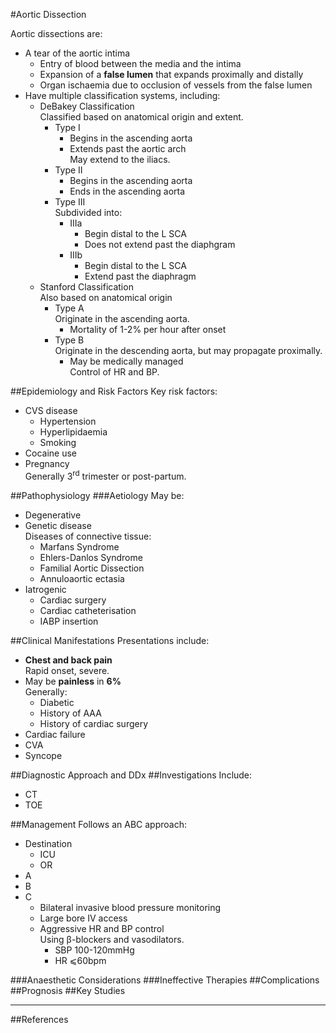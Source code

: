 #Aortic Dissection

Aortic dissections are:
* A tear of the aortic intima
	* Entry of blood between the media and the intima
	* Expansion of a **false lumen** that expands proximally and distally
	* Organ ischaemia due to occlusion of vessels from the false lumen
* Have multiple classification systems, including:
	* DeBakey Classification  
	Classified based on anatomical origin and extent.
		* Type I
			* Begins in the ascending aorta
			* Extends past the aortic arch  
			May extend to the iliacs.
		* Type II
			* Begins in the ascending aorta
			* Ends in the ascending aorta
		* Type III  
		Subdivided into:
			* IIIa
				* Begin distal to the L SCA
				* Does not extend past the diaphgram
			* IIIb
				* Begin distal to the L SCA
				* Extend past the diaphragm
	* Stanford Classification  
	Also based on anatomical origin
		* Type A  
		Originate in the ascending aorta.
			* Mortality of 1-2% per hour after onset
		* Type B  
		Originate in the descending aorta, but may propagate proximally.
			* May be medically managed  
			Control of HR and BP.

##Epidemiology and Risk Factors
Key risk factors:
* CVS disease
	* Hypertension
	* Hyperlipidaemia
	* Smoking
* Cocaine use
* Pregnancy  
Generally 3<sup>rd</sup> trimester or post-partum.


##Pathophysiology
###Aetiology
May be:
* Degenerative
* Genetic disease  
Diseases of connective tissue:
	* Marfans Syndrome
	* Ehlers-Danlos Syndrome
	* Familial Aortic Dissection
	* Annuloaortic ectasia
* Iatrogenic
	* Cardiac surgery
	* Cardiac catheterisation
	* IABP insertion

##Clinical Manifestations
Presentations include:
* **Chest and back pain**  
Rapid onset, severe.
* May be **painless** in **6%**  
Generally:
	* Diabetic
	* History of AAA
	* History of cardiac surgery
* Cardiac failure
* CVA
* Syncope

##Diagnostic Approach and DDx
##Investigations
Include:
* CT
* TOE

##Management
Follows an ABC approach:
* Destination
	* ICU
	* OR
* A
* B
* C
	* Bilateral invasive blood pressure monitoring
	* Large bore IV access
	* Aggressive HR and BP control  
	Using β-blockers and vasodilators.
		* SBP 100-120mmHg
		* HR ⩽60bpm

###Anaesthetic Considerations
###Ineffective Therapies
##Complications
##Prognosis
##Key Studies

---
##References

